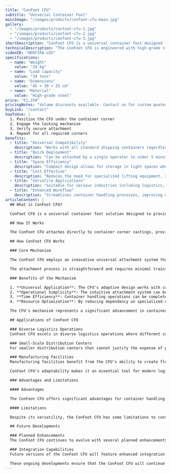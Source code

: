 ```yaml
---
title: "ConFoot CFU"
subtitle: "Universal Container Foot"
mainImage: "/images/products/confoot-cfu-main.jpg"
gallery:
  - "/images/products/confoot-cfu-1.jpg"
  - "/images/products/confoot-cfu-2.jpg"
  - "/images/products/confoot-cfu-3.jpg"
shortDescription: "ConFoot CFU is a universal container foot designed for versatile container handling in various environments."
technicalDescription: "The ConFoot CFU is engineered with high-grade steel and features our patented locking mechanism for secure attachment to container corner castings."
videoID: "HDhFIRA-oZU"
specifications:
  - name: "Weight"
    value: "24 kg"
  - name: "Load capacity"
    value: "34 tons"
  - name: "Dimensions"
    value: "45 × 30 × 25 cm"
  - name: "Material"
    value: "High-grade steel"
price: "€1,250"
pricingNotes: "Volume discounts available. Contact us for custom quotes."
buyLink: "/contact"
howToUse: |
  1. Position the CFU under the container corner
  2. Engage the locking mechanism
  3. Verify secure attachment
  4. Repeat for all required corners
benefits:
  - title: "Universal Compatibility"
    description: "Works with all standard shipping containers regardless of manufacturer"
  - title: "Quick Deployment"
    description: "Can be attached by a single operator in under 5 minutes per unit"
  - title: "Space Efficiency"
    description: "Compact design allows for storage in tight spaces when not in use"
  - title: "Cost Effective"
    description: "Reduces the need for specialized lifting equipment, saving operational costs"
  - title: "Versatile Applications"
    description: "Suitable for various industries including logistics, manufacturing, and construction"
  - title: "Enhanced Workflow"
    description: "Streamlines container handling processes, improving operational efficiency"
articleContent: |
  ## What is ConFoot CFU?

  ConFoot CFU is a universal container foot solution designed to provide maximum versatility and compatibility across different container types. This innovative system offers a reliable and efficient way to handle containers without the need for heavy machinery or specialized equipment. The CFU model stands out for its ability to work with virtually any standard shipping container, making it an ideal choice for businesses that handle diverse container types.

  ## How It Works

  The ConFoot CFU attaches directly to container corner castings, providing a stable base for loading, unloading, and temporary storage. Its universal design ensures compatibility with virtually all standard shipping containers, making it an ideal solution for businesses that handle diverse container types. The system's straightforward attachment mechanism allows for quick deployment and removal, significantly reducing the time and resources needed for container handling operations.

  ## How ConFoot CFU Works

  ### Core Mechanism

  The ConFoot CFU employs an innovative universal attachment system that securely connects to container corner castings regardless of manufacturer. This versatility is achieved through a specially designed clamping mechanism that adapts to different corner casting configurations. Made from high-grade steel, each unit provides exceptional durability while remaining manageable for a single operator to handle and install.

  The attachment process is straightforward and requires minimal training. Operators can position the CFU under the container corner, engage the locking mechanism, and verify secure attachment before proceeding. This simplicity allows for rapid deployment in various operational environments, from busy ports to remote construction sites.

  ### Benefits of the Mechanism

  1. **Universal Application**: The CFU's adaptive design works with containers from all major manufacturers, eliminating compatibility concerns.
  2. **Operational Simplicity**: The intuitive attachment system can be mastered quickly, reducing training requirements and operational errors.
  3. **Time Efficiency**: Container handling operations can be completed in a fraction of the time compared to traditional methods requiring heavy machinery.
  4. **Resource Optimization**: By reducing dependency on specialized equipment, the CFU allows for more efficient allocation of resources.

  The CFU's mechanism represents a significant advancement in container handling technology, offering a solution that combines versatility, simplicity, and efficiency in a single product.

  ## Applications of ConFoot CFU

  ### Diverse Logistics Operations
  ConFoot CFU excels in diverse logistics operations where different container types are handled regularly. Its universal compatibility makes it particularly valuable in multi-modal transportation hubs, where containers from various manufacturers and shipping lines converge. The system's ability to work with different container types eliminates the need for multiple specialized handling solutions, streamlining operations and reducing equipment costs.

  ### Small-Scale Distribution Centers
  For smaller distribution centers that cannot justify the expense of permanent container handling equipment, the ConFoot CFU provides an ideal solution. Its portable nature and ease of use allow these facilities to efficiently manage container deliveries without investing in costly infrastructure. This accessibility opens up new possibilities for businesses looking to expand their distribution capabilities without significant capital expenditure.

  ### Manufacturing Facilities
  Manufacturing facilities benefit from the CFU's ability to create flexible production layouts. By enabling containers to be positioned precisely where needed, the system facilitates just-in-time inventory management and efficient production workflows. The ability to quickly reposition containers also supports agile manufacturing processes that require frequent reconfiguration of workspace and resource allocation.

  ConFoot CFU's adaptability makes it an essential tool for modern logistics and manufacturing operations, providing the flexibility needed to respond to changing market demands and operational requirements.

  ### Advantages and Limitations

  #### Advantages

  The ConFoot CFU offers significant advantages for container handling operations. Its universal compatibility eliminates the need for multiple specialized handling systems, reducing equipment costs and simplifying inventory management. The system's portability allows for deployment in various locations, providing operational flexibility that fixed equipment cannot match. Additionally, the CFU's simple operation reduces training requirements and allows for rapid implementation in new environments. The durable construction ensures long-term reliability, while the compact design minimizes storage space when not in use.

  #### Limitations

  Despite its versatility, the ConFoot CFU has some limitations to consider. The manual nature of the system may not be suitable for high-volume operations where automated solutions might be more efficient. While the CFU significantly reduces the need for heavy machinery, it does not eliminate it entirely for all container handling scenarios. Additionally, extremely uneven surfaces may present challenges for stable deployment, requiring additional site preparation in some cases. These factors should be evaluated when considering the CFU for specific operational environments.

  ## Future Developments

  ### Planned Enhancements
  The ConFoot CFU continues to evolve with several planned enhancements on the horizon. Development efforts are focused on further reducing the weight of each unit while maintaining or improving load capacity. Material science innovations are being explored to incorporate advanced composites that offer superior strength-to-weight ratios. Additionally, ergonomic improvements are being designed to further simplify the attachment process and reduce operator fatigue during extended use.

  ### Integration Capabilities
  Future versions of the ConFoot CFU will feature enhanced integration capabilities with warehouse management systems and logistics tracking platforms. Digital sensors are being developed to monitor load distribution and stability in real-time, providing valuable data for safety and efficiency optimization. These smart features will allow the CFU to become part of the connected logistics ecosystem, supporting data-driven decision making and predictive maintenance schedules.

  These ongoing developments ensure that the ConFoot CFU will continue to meet the evolving needs of the logistics and manufacturing industries, maintaining its position as a leading solution for versatile container handling.
---
```

